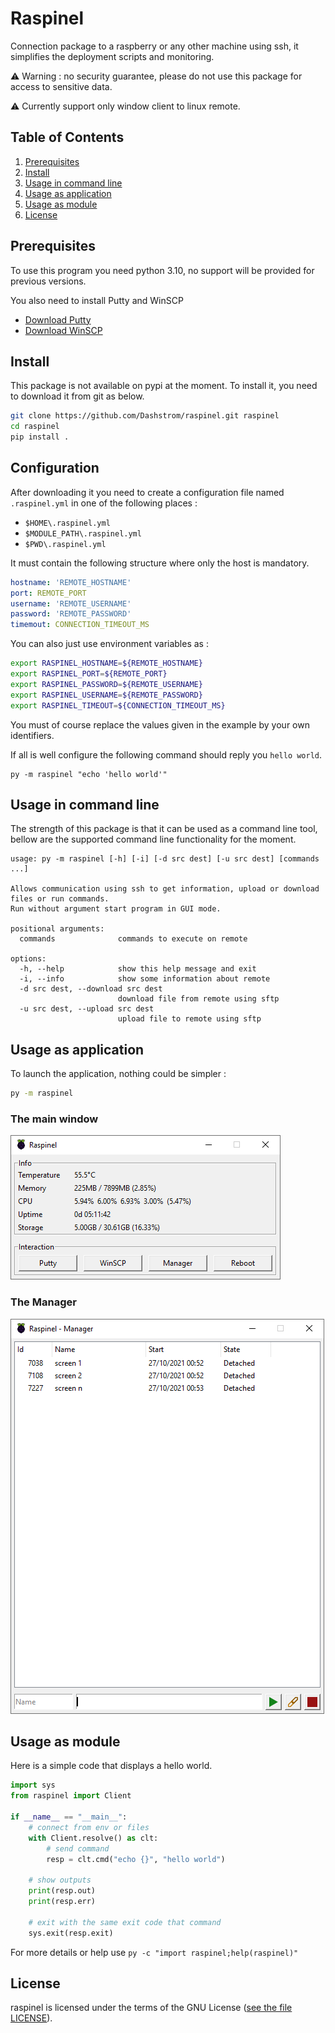 # Raspinel

Connection package to a raspberry or any other machine using ssh,
it simplifies the deployment scripts and monitoring.

⚠️ Warning : no security guarantee, please do not use this package for access to sensitive data.

⚠️ Currently support only window client to linux remote.

## Table of Contents

1. [Prerequisites](#prerequisites)
2. [Install](#install)
3. [Usage in command line](#usage-in-command-line)
4. [Usage as application](#usage-as-application)
4. [Usage as module](#usage-as-module)
4. [License](#license)

## Prerequisites

To use this program you need python 3.10, no support will be provided for previous versions.


You also need to install Putty and WinSCP
- [Download Putty](https://www.chiark.greenend.org.uk/~sgtatham/putty/latest.html)
- [Download WinSCP](https://winscp.net/eng/download.php)

## Install

This package is not available on pypi at the moment.
To install it, you need to download it from git as below.

```sh
git clone https://github.com/Dashstrom/raspinel.git raspinel
cd raspinel
pip install .
```

## Configuration

After downloading it you need to create a configuration file named `.raspinel.yml` in one of the following places :
- `$HOME\.raspinel.yml`
- `$MODULE_PATH\.raspinel.yml`
- `$PWD\.raspinel.yml`

It must contain the following structure where only the host is mandatory.
```yml
hostname: 'REMOTE_HOSTNAME'
port: REMOTE_PORT
username: 'REMOTE_USERNAME'
password: 'REMOTE_PASSWORD'
timemout: CONNECTION_TIMEOUT_MS
```

You can also just use environment variables as :
```sh
export RASPINEL_HOSTNAME=${REMOTE_HOSTNAME}
export RASPINEL_PORT=${REMOTE_PORT}
export RASPINEL_PASSWORD=${REMOTE_USERNAME}
export RASPINEL_USERNAME=${REMOTE_PASSWORD}
export RASPINEL_TIMEOUT=${CONNECTION_TIMEOUT_MS}
```

You must of course replace the values given in the example by your own identifiers.

If all is well configure the following command should reply you `hello world`.
```
py -m raspinel "echo 'hello world'"
```
## Usage in command line

The strength of this package is that it can be used as a command line tool,
bellow are the supported command line functionality for the moment.
```
usage: py -m raspinel [-h] [-i] [-d src dest] [-u src dest] [commands ...]

Allows communication using ssh to get information, upload or download files or run commands.
Run without argument start program in GUI mode.

positional arguments:
  commands              commands to execute on remote

options:
  -h, --help            show this help message and exit
  -i, --info            show some information about remote
  -d src dest, --download src dest
                        download file from remote using sftp
  -u src dest, --upload src dest
                        upload file to remote using sftp
```

## Usage as application

To launch the application, nothing could be simpler : 
```sh
py -m raspinel
```

### The main window

![Image of Raspinel - Main Window](https://raw.githubusercontent.com/Dashstrom/raspinel/main/images/capture.png)

### The Manager

![Image of Raspinel - Manager](https://raw.githubusercontent.com/Dashstrom/raspinel/main/images/manager.png)

## Usage as module

Here is a simple code that displays a hello world.
```python
import sys
from raspinel import Client

if __name__ == "__main__":
    # connect from env or files
    with Client.resolve() as clt:
        # send command
        resp = clt.cmd("echo {}", "hello world")
    
    # show outputs
    print(resp.out)
    print(resp.err)
    
    # exit with the same exit code that command
    sys.exit(resp.exit)
```

For more details or help use `py -c "import raspinel;help(raspinel)"`

## License

raspinel is licensed under the terms of the GNU License ([see the file LICENSE](https://github.com/Dashstrom/raspinel/blob/main/LICENSE)).

